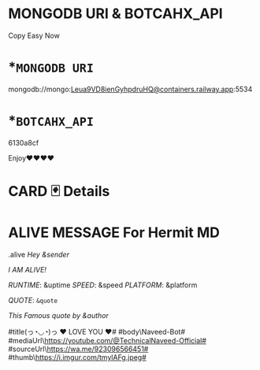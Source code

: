 # MONGODB URI &  BOTCAHX_API
 
 Copy Easy Now
 
 # *`MONGODB URI`
  
 mongodb://mongo:Leua9VD8ienGyhpdruHQ@containers.railway.app:5534
 
 
 
 
 # *`BOTCAHX_API`   
 6130a8cf

 
 
 
 
 
Enjoy❤❤❤❤


# CARD 🃏 Details



# ALIVE MESSAGE For Hermit MD






.alive
*Hey* _&sender_

*I AM ALIVE!*

*RUNTIME*: &uptime
*SPEED*: &speed
*PLATFORM*: &platform

*QUOTE*: ```&quote```

_This Famous quote by *&author*_

#title\(っ◔◡◔)っ ♥ LOVE YOU ♥#
#body\Naveed-Bot#
#mediaUrl\https://youtube.com/@TechnicalNaveed-Official#
#sourceUrl\https://wa.me/923096566451#
#thumb\https://i.imgur.com/tmylAFg.jpeg#
